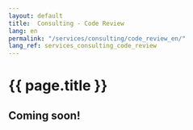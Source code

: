 ```yaml
---
layout: default
title:  Consulting - Code Review
lang: en
permalink: "/services/consulting/code_review_en/"
lang_ref: services_consulting_code_review
---
```

# {{ page.title }}
## Coming soon!

